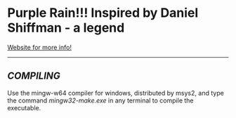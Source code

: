 # Purple Rain!!! Inspired by Daniel Shiffman - a legend

[Website for more info!](https://thecodingtrain.com/CodingChallenges/004-purplerain.html)

---

## ***COMPILING***
Use the mingw-w64 compiler for windows, distributed by msys2, and type 
the command *mingw32-make.exe* in any terminal to compile the executable.
